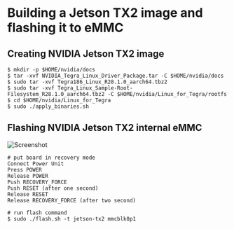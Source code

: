 # Building a Jetson TX2 image and flashing it to eMMC

## Creating NVIDIA Jetson TX2 image
```shell
$ mkdir -p $HOME/nvidia/docs
$ tar -xvf NVIDIA_Tegra_Linux_Driver_Package.tar -C $HOME/nvidia/docs
$ sudo tar -xvf Tegra186_Linux_R28.1.0_aarch64.tbz2
$ sudo tar -xvf Tegra_Linux_Sample-Root-Filesystem_R28.1.0_aarch64.tbz2 -C $HOME/nvidia/Linux_for_Tegra/rootfs
$ cd $HOME/nvidia/Linux_for_Tegra
$ sudo ./apply_binaries.sh
```

## Flashing NVIDIA Jetson TX2 internal eMMC
![Screenshot](https://github.com/kozyilmaz/nvidia-jetson-rt/raw/master/docs/console.jpg "NVIDIA Jetson TX2 Console Connection")
```shell
# put board in recovery mode
Connect Power Unit
Press POWER
Release POWER
Push RECOVERY_FORCE
Push RESET (after one second)
Release RESET
Release RECOVERY_FORCE (after two second)

# run flash command
$ sudo ./flash.sh -t jetson-tx2 mmcblk0p1
```

